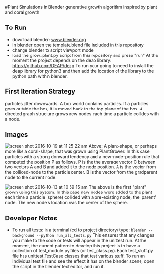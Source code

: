 #Plant Simulations in Blender
generative growth algorithm inspired by plant and coral growth

## To Run
- download blender: www.blender.org
- in blender open the template.blend file included in this repository
- change blender to script viewport mode
- load the grow_plant.py script from this repository and press "run"
At the moment the project depends on the deap library: https://github.com/DEAP/deap
To run your going to need to install the deap library for python3 and then add the location of the library to the python path within blender.

## First Iteration Strategy
particles jitter downwards.
A box world contains particles. If a particles goes outside the boz, it is moved back to the top plane of the box.
A directed graph structure grows new nodes each time a particle collides with a node.

## Images
![screen shot 2016-10-19 at 11 25 22 am](https://cloud.githubusercontent.com/assets/3253027/19532080/07b6a552-95ef-11e6-8d68-3091f46881ab.png)
Above: A plant-shape, or perhaps more like a coral-shape, that was grown using PlantGrower. In this case particles with a strong donward tendency and a new-node-position rule that computed the position P as follows. P is the the average vector C between two vectors A and B and added it to the node position. A is the vector from the collided-node to the particle center. B is the vector from the gradparent node to the current node.

![screen shot 2016-10-13 at 10 59 15 am](https://cloud.githubusercontent.com/assets/3253027/19360869/2951f144-9135-11e6-9f9d-b1107802b3a7.png)
The above is the first "plant" grown using this system. In this case new nodes were added to the plant each time a particle (sphere) collided with a pre-existing node, the 'parent' node. The new node's location was the center of the sphere.

## Developer Notes
* To run all tests: in a terminal (cd to project directory) type: 
``` blender --background --python run_all_tests.py ```
This ensures that any changes you make to the code or tests will appear in the unittest run.
At the moment, the current pattern to develop this project is to have a collection of test_module.py files (or test_class.py). Each test_stuff.py file has unittest.TestCase classes that test various stuff.
To run an individual test file and see the effect it has on the blender scene, open the script in the blender text editor, and run it.


